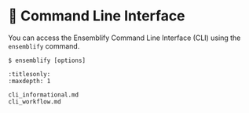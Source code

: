 # 👾 Command Line Interface

You can access the Ensemblify Command Line Interface (CLI) using the `ensemblify` command.

   ```{code-block} console
   $ ensemblify [options]
   ```
```{toctree}
:titlesonly:
:maxdepth: 1

cli_informational.md
cli_workflow.md
```
